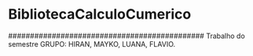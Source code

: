 # BibliotecaCalculoCumerico
#############################################
Trabalho do semestre GRUPO: HIRAN, MAYKO, LUANA, FLAVIO.
